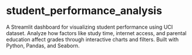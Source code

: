 # student_performance_analysis
A Streamlit dashboard for visualizing student performance using UCI dataset. Analyze how factors like study time, internet access, and parental education affect grades through interactive charts and filters. Built with Python, Pandas, and Seaborn.
